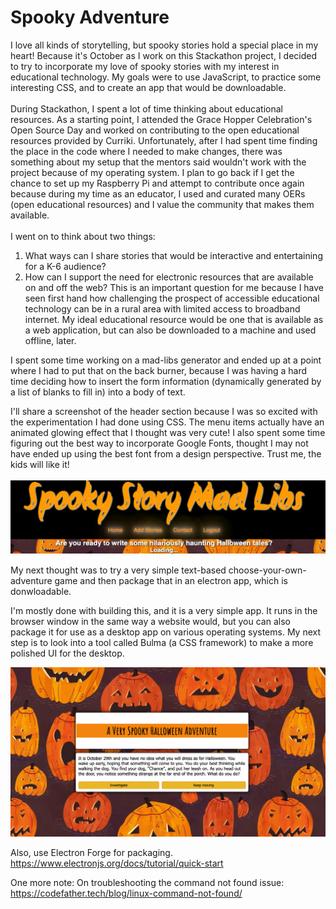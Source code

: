 # Spooky Adventure

I love all kinds of storytelling, but spooky stories hold a special place in my heart! Because it's October as I work on this Stackathon project, I decided to try to incorporate my love of spooky stories with my interest in educational technology. My goals were to use JavaScript, to practice some interesting CSS, and to create an app that would be downloadable. <br><br>
During Stackathon, I spent a lot of time thinking about educational resources. As a starting point, I attended the Grace Hopper Celebration's Open Source Day and worked on contributing to the open educational resources provided by Curriki. Unfortunately, after I had spent time finding the place in the code where I needed to make changes, there was something about my setup that the mentors said wouldn't work with the project because of my operating system. I plan to go back if I get the chance to set up my Raspberry Pi and attempt to contribute once again because during my time as an educator, I used and curated many OERs (open educational resources) and I value the community that makes them available.
<br><br>
I went on to think about two things: <br>
1. What ways can I share stories that would be interactive and entertaining for a K-6 audience?
2. How can I support the need for electronic resources that are available on and off the web? This is an important question for me because I have seen first hand how challenging the prospect of accessible educational technology can be in a rural area with limited access to broadband internet. My ideal educational resource would be one that is available as a web application, but can also be downloaded to a machine and used offline, later.

I spent some time working on a mad-libs generator and ended up at a point where I had to put that on the back burner, because I was having a hard time deciding how to insert the form information (dynamically generated by a list of blanks to fill in) into a body of text.

I'll share a screenshot of the header section because I was so excited with the experimentation I had done using CSS. The menu items actually have an animated glowing effect that I thought was very cute! I also spent some time figuring out the best way to incorporate Google Fonts, thought I may not have ended up using the best font from a design perspective. Trust me, the kids will like it!<br><br>
![Spooky Story Mad-Libs Header](media/Screen%20Shot%202021-10-03%20at%205.26.11%20PM.png)


My next thought was to try a very simple text-based choose-your-own-adventure game and then package that in an electron app, which is donwloadable.

I'm mostly done with building this, and it is a very simple app. It runs in the browser window in the same way a website would, but you can also package it for use as a desktop app on various operating systems. My next step is to look into a tool called Bulma (a CSS framework) to make a more polished UI for the desktop.

![Choose Your Own Spooky Adventure Screenshot](media/spooky-adventure.png)


Also, use Electron Forge for packaging. https://www.electronjs.org/docs/tutorial/quick-start

One more note: On troubleshooting the command not found issue: https://codefather.tech/blog/linux-command-not-found/